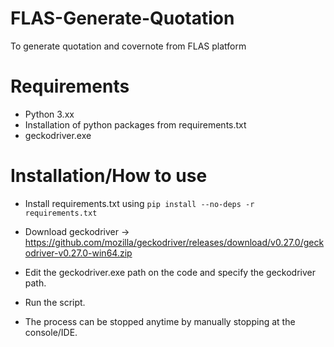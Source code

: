 # FLAS-Generate-Quotation
To generate quotation and covernote from FLAS platform



# Requirements
- Python 3.xx  </br>
- Installation of python packages from  requirements.txt</br>
- geckodriver.exe 


# Installation/How to use

- Install requirements.txt using 
<code>pip install --no-deps -r requirements.txt</code></br>

- Download geckodriver -> https://github.com/mozilla/geckodriver/releases/download/v0.27.0/geckodriver-v0.27.0-win64.zip </br>
- Edit the geckodriver.exe path on the code and specify the geckodriver path.
- Run the script.</br>
- The process can be stopped anytime by manually stopping at the console/IDE.</br>


